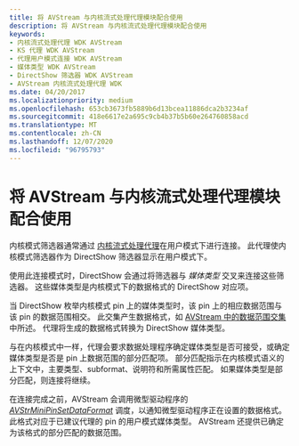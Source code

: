 ```yaml
---
title: 将 AVStream 与内核流式处理代理模块配合使用
description: 将 AVStream 与内核流式处理代理模块配合使用
keywords:
- 内核流式处理代理 WDK AVStream
- KS 代理 WDK AVStream
- 代理用户模式连接 WDK AVStream
- 媒体类型 WDK AVStream
- DirectShow 筛选器 WDK AVStream
- AVStream 内核流式处理代理 WDK
ms.date: 04/20/2017
ms.localizationpriority: medium
ms.openlocfilehash: 653cb3673fb5889b6d13bcea11886dca2b3234af
ms.sourcegitcommit: 418e6617e2a695c9cb4b37b5b60e264760858acd
ms.translationtype: MT
ms.contentlocale: zh-CN
ms.lasthandoff: 12/07/2020
ms.locfileid: "96795793"
---
```

# <a name="using-avstream-with-the-kernel-streaming-proxy-module"></a>将 AVStream 与内核流式处理代理模块配合使用





内核模式筛选器通常通过 [内核流式处理代理](/windows-hardware/drivers/ddi/_stream/index)在用户模式下进行连接。 此代理使内核模式筛选器作为 DirectShow 筛选器显示在用户模式下。

使用此连接模式时，DirectShow 会通过将筛选器与 *媒体类型* 交叉来连接这些筛选器。 这些媒体类型是内核模式下的数据格式的 DirectShow 对应项。

当 DirectShow 枚举内核模式 pin 上的媒体类型时，该 pin 上的相应数据范围与该 pin 的数据范围相交。 此交集产生数据格式，如 [AVStream 中的数据范围交集](data-range-intersections-in-avstream.md)中所述。 代理将生成的数据格式转换为 DirectShow 媒体类型。

与在内核模式中一样，代理会要求数据处理程序确定媒体类型是否可接受，或确定媒体类型是否是 pin 上数据范围的部分匹配项。 部分匹配指示在内核模式语义的上下文中，主要类型、subformat、说明符和所需属性匹配。 如果媒体类型是部分匹配，则连接将继续。

在连接完成之前，AVStream 会调用微型驱动程序的 [*AVStrMiniPinSetDataFormat*](/windows-hardware/drivers/ddi/ks/nc-ks-pfnkspinsetdataformat) 调度，以通知微型驱动程序正在设置的数据格式。 此格式对应于已建议代理的 pin 的用户模式媒体类型。 AVStream 还提供已确定为该格式的部分匹配的数据范围。

 

